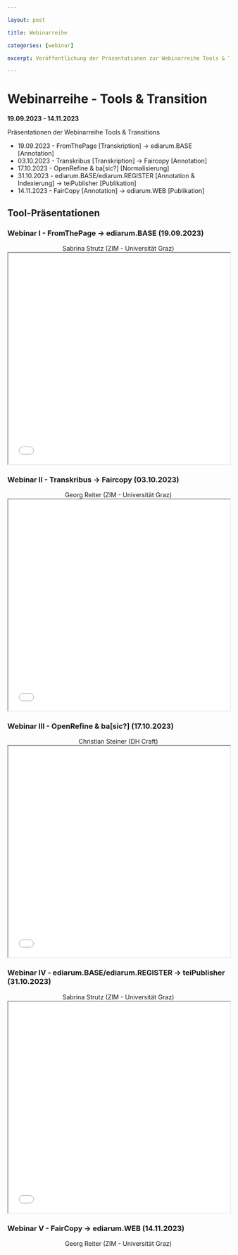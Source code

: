 ```yaml
---

layout: post

title: Webinarreihe

categories: [webinar]

excerpt: Veröffentlichung der Präsentationen zur Webinarreihe Tools & Transition

---
```



# Webinarreihe - Tools & Transition
**19.09.2023 - 14.11.2023**

Präsentationen der Webinarreihe Tools & Transitions

- 19.09.2023 - FromThePage [Transkription] → ediarum.BASE [Annotation]
- 03.10.2023 - Transkribus [Transkription] → Faircopy [Annotation]
- 17.10.2023 - OpenRefine & ba[sic?] [Normalisierung] 
- 31.10.2023 - ediarum.BASE/ediarum.REGISTER [Annotation & Indexierung] → teiPublisher [Publikation] 
- 14.11.2023 - FairCopy [Annotation] → ediarum.WEB [Publikation] 


## Tool-Präsentationen

### Webinar I - FromThePage → ediarum.BASE (19.09.2023) 
<div align="center">Sabrina Strutz (ZIM - Universität Graz)</div>
<iframe src="../data/webinars/slides/Tools_and_Transitions_I_FromThePage-ediarum.pdf" width="100%" height="480px"></iframe>

### Webinar II - Transkribus → Faircopy (03.10.2023)
<div align="center">Georg Reiter (ZIM - Universität Graz)</div>
<iframe src="../data/webinars/slides/Tools_and_Transitions_IV_ediarum-TEI Publisher.pdf" width="100%" height="480px"></iframe>

### Webinar III - OpenRefine & ba[sic?] (17.10.2023)
<div align="center">Christian Steiner (DH Craft)</div>
<iframe src="../data/webinars/slides/Tools_and_Transitions_III_OpenRefine-ba[sic].pdf" width="100%" height="480px"></iframe>

### Webinar IV - ediarum.BASE/ediarum.REGISTER → teiPublisher (31.10.2023)
<div align="center">Sabrina Strutz (ZIM - Universität Graz)</div>
<iframe src="../data/webinars/slides/Tools_and_Transitions_IV_Transkribus-FairCopy.pdf" width="100%" height="480px"></iframe>

### Webinar V - FairCopy → ediarum.WEB (14.11.2023)
<div align="center">Georg Reiter (ZIM - Universität Graz)</div>


